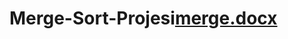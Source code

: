 # Merge-Sort-Projesi[merge.docx](https://github.com/fundayildiz1/Merge-Sort-Projesi/files/9038142/merge.docx)
